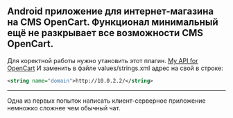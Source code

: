 Android приложение для интернет-магазина на CMS OpenCart. Функционал минимальный ещё не разкрывает все возможности CMS OpenCart.
---
Для коректной работы нужно утановить этот плагин.
[My API for OpenCart](https://github.com/SMRostik/My-api-for-OpenCart)
И заменить в файле values/strings.xml адрес на свой в строке:
```xml
<string name="domain">http://10.0.2.2/</string>
```
***
Одна из первых попыток написать клиент-серверное приложение немножко сложнее чем обычный чат.
